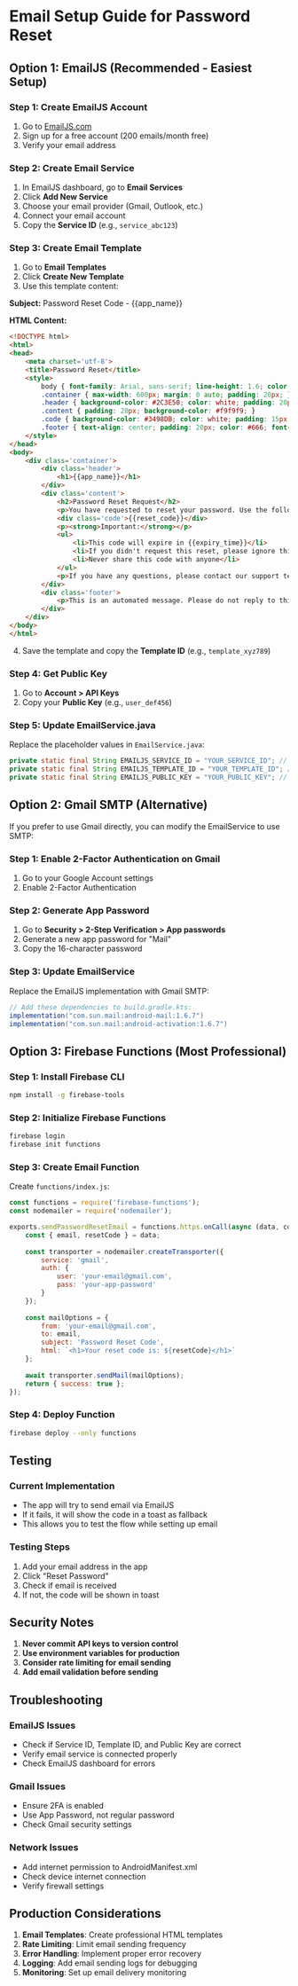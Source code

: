# Email Setup Guide for Password Reset

## Option 1: EmailJS (Recommended - Easiest Setup)

### Step 1: Create EmailJS Account
1. Go to [EmailJS.com](https://www.emailjs.com/)
2. Sign up for a free account (200 emails/month free)
3. Verify your email address

### Step 2: Create Email Service
1. In EmailJS dashboard, go to **Email Services**
2. Click **Add New Service**
3. Choose your email provider (Gmail, Outlook, etc.)
4. Connect your email account
5. Copy the **Service ID** (e.g., `service_abc123`)

### Step 3: Create Email Template
1. Go to **Email Templates**
2. Click **Create New Template**
3. Use this template content:

**Subject:** Password Reset Code - {{app_name}}

**HTML Content:**
```html
<!DOCTYPE html>
<html>
<head>
    <meta charset='utf-8'>
    <title>Password Reset</title>
    <style>
        body { font-family: Arial, sans-serif; line-height: 1.6; color: #333; }
        .container { max-width: 600px; margin: 0 auto; padding: 20px; }
        .header { background-color: #2C3E50; color: white; padding: 20px; text-align: center; }
        .content { padding: 20px; background-color: #f9f9f9; }
        .code { background-color: #3498DB; color: white; padding: 15px; text-align: center; font-size: 24px; font-weight: bold; margin: 20px 0; border-radius: 5px; }
        .footer { text-align: center; padding: 20px; color: #666; font-size: 12px; }
    </style>
</head>
<body>
    <div class='container'>
        <div class='header'>
            <h1>{{app_name}}</h1>
        </div>
        <div class='content'>
            <h2>Password Reset Request</h2>
            <p>You have requested to reset your password. Use the following code to complete the process:</p>
            <div class='code'>{{reset_code}}</div>
            <p><strong>Important:</strong></p>
            <ul>
                <li>This code will expire in {{expiry_time}}</li>
                <li>If you didn't request this reset, please ignore this email</li>
                <li>Never share this code with anyone</li>
            </ul>
            <p>If you have any questions, please contact our support team.</p>
        </div>
        <div class='footer'>
            <p>This is an automated message. Please do not reply to this email.</p>
        </div>
    </div>
</body>
</html>
```

4. Save the template and copy the **Template ID** (e.g., `template_xyz789`)

### Step 4: Get Public Key
1. Go to **Account > API Keys**
2. Copy your **Public Key** (e.g., `user_def456`)

### Step 5: Update EmailService.java
Replace the placeholder values in `EmailService.java`:

```java
private static final String EMAILJS_SERVICE_ID = "YOUR_SERVICE_ID"; // e.g., "service_abc123"
private static final String EMAILJS_TEMPLATE_ID = "YOUR_TEMPLATE_ID"; // e.g., "template_xyz789"
private static final String EMAILJS_PUBLIC_KEY = "YOUR_PUBLIC_KEY"; // e.g., "user_def456"
```

## Option 2: Gmail SMTP (Alternative)

If you prefer to use Gmail directly, you can modify the EmailService to use SMTP:

### Step 1: Enable 2-Factor Authentication on Gmail
1. Go to your Google Account settings
2. Enable 2-Factor Authentication

### Step 2: Generate App Password
1. Go to **Security > 2-Step Verification > App passwords**
2. Generate a new app password for "Mail"
3. Copy the 16-character password

### Step 3: Update EmailService
Replace the EmailJS implementation with Gmail SMTP:

```java
// Add these dependencies to build.gradle.kts:
implementation("com.sun.mail:android-mail:1.6.7")
implementation("com.sun.mail:android-activation:1.6.7")
```

## Option 3: Firebase Functions (Most Professional)

### Step 1: Install Firebase CLI
```bash
npm install -g firebase-tools
```

### Step 2: Initialize Firebase Functions
```bash
firebase login
firebase init functions
```

### Step 3: Create Email Function
Create `functions/index.js`:

```javascript
const functions = require('firebase-functions');
const nodemailer = require('nodemailer');

exports.sendPasswordResetEmail = functions.https.onCall(async (data, context) => {
    const { email, resetCode } = data;
    
    const transporter = nodemailer.createTransporter({
        service: 'gmail',
        auth: {
            user: 'your-email@gmail.com',
            pass: 'your-app-password'
        }
    });
    
    const mailOptions = {
        from: 'your-email@gmail.com',
        to: email,
        subject: 'Password Reset Code',
        html: `<h1>Your reset code is: ${resetCode}</h1>`
    };
    
    await transporter.sendMail(mailOptions);
    return { success: true };
});
```

### Step 4: Deploy Function
```bash
firebase deploy --only functions
```

## Testing

### Current Implementation
- The app will try to send email via EmailJS
- If it fails, it will show the code in a toast as fallback
- This allows you to test the flow while setting up email

### Testing Steps
1. Add your email address in the app
2. Click "Reset Password"
3. Check if email is received
4. If not, the code will be shown in toast

## Security Notes

1. **Never commit API keys to version control**
2. **Use environment variables for production**
3. **Consider rate limiting for email sending**
4. **Add email validation before sending**

## Troubleshooting

### EmailJS Issues
- Check if Service ID, Template ID, and Public Key are correct
- Verify email service is connected properly
- Check EmailJS dashboard for errors

### Gmail Issues
- Ensure 2FA is enabled
- Use App Password, not regular password
- Check Gmail security settings

### Network Issues
- Add internet permission to AndroidManifest.xml
- Check device internet connection
- Verify firewall settings

## Production Considerations

1. **Email Templates**: Create professional HTML templates
2. **Rate Limiting**: Limit email sending frequency
3. **Error Handling**: Implement proper error recovery
4. **Logging**: Add email sending logs for debugging
5. **Monitoring**: Set up email delivery monitoring 
